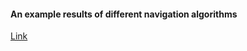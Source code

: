 #### An example results of different navigation algorithms

[Link](https://drive.google.com/drive/folders/1AaN4pTCcmO55G_pB3iPNaeG4i6NePBD_?usp=sharing)
